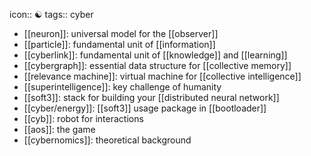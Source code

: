 icon:: ☯️
tags:: cyber

- [[neuron]]: universal model for the [[observer]]
- [[particle]]: fundamental unit of [[information]]
- [[cyberlink]]: fundamental unit of [[knowledge]] and [[learning]]
- [[cybergraph]]: essential data structure for [[collective memory]]
- [[relevance machine]]: virtual machine for [[collective intelligence]]
- [[superintelligence]]: key challenge of humanity
- [[soft3]]: stack for building your [[distributed neural network]]
- [[cyber/energy]]: [[soft3]] usage package in [[bootloader]]
- [[cyb]]: robot for interactions
- [[aos]]: the game
- [[cybernomics]]: theoretical background